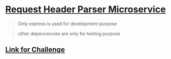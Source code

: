 # [Request Header Parser Microservice](https://www.freecodecamp.org/learn/apis-and-microservices/apis-and-microservices-projects/request-header-parser-microservice)

> Only express is used for development purpose

> other depencencies are only for testing purpose


## [Link for Challenge](https://www.freecodecamp.org/learn/apis-and-microservices/apis-and-microservices-projects/request-header-parser-microservice)
